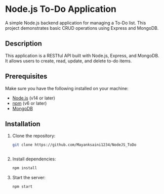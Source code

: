 # Node.js To-Do Application

A simple Node.js backend application for managing a To-Do list. This project demonstrates basic CRUD operations using Express and MongoDB.


## Description

This application is a RESTful API built with Node.js, Express, and MongoDB. It allows users to create, read, update, and delete to-do items. 

## Prerequisites

Make sure you have the following installed on your machine:

- [Node.js](https://nodejs.org/) (v14 or later)
- [npm](https://www.npmjs.com/get-npm) (v6 or later)
- [MongoDB](https://www.mongodb.com/)

## Installation

1. Clone the repository:

    ```sh
    git clone https://github.com/Mayanksaini1234/NodeJS_ToDo
  
    ```

2. Install dependencies:

    ```sh
    npm install
    ```

3. Start the server:

    ```sh
    npm start
    ```

